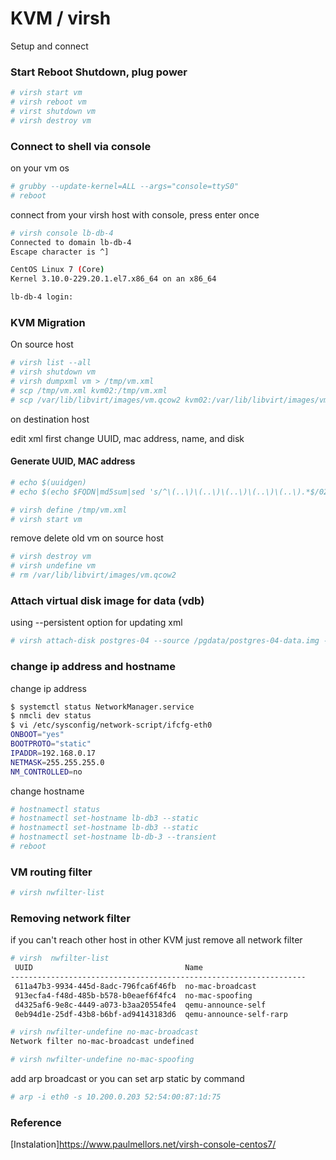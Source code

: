 # KVM / virsh
Setup and connect

### Start Reboot Shutdown, plug power

```sh
# virsh start vm
# virsh reboot vm
# virst shutdown vm
# virsh destroy vm
```


### Connect to shell via console

on your vm os
```sh
# grubby --update-kernel=ALL --args="console=ttyS0"
# reboot
```

connect from your virsh host with console, press enter once

```sh
# virsh console lb-db-4
Connected to domain lb-db-4
Escape character is ^]

CentOS Linux 7 (Core)
Kernel 3.10.0-229.20.1.el7.x86_64 on an x86_64

lb-db-4 login:
```

### KVM Migration
On source host

```sh
# virsh list --all
# virsh shutdown vm
# virsh dumpxml vm > /tmp/vm.xml
# scp /tmp/vm.xml kvm02:/tmp/vm.xml
# scp /var/lib/libvirt/images/vm.qcow2 kvm02:/var/lib/libvirt/images/vm.qcow2
```
on destination host

edit xml first change UUID, mac address, name, and disk
#### Generate UUID, MAC address

```sh
# echo $(uuidgen)
# echo $(echo $FQDN|md5sum|sed 's/^\(..\)\(..\)\(..\)\(..\)\(..\).*$/02:\1:\2:\3:\4:\5/')
```

```sh
# virsh define /tmp/vm.xml 
# virsh start vm
```
remove delete old vm on source host

```sh
# virsh destroy vm
# virsh undefine vm
# rm /var/lib/libvirt/images/vm.qcow2
```

### Attach virtual disk image for data (vdb)
using --persistent option for updating xml

```sh
# virsh attach-disk postgres-04 --source /pgdata/postgres-04-data.img --target vdb --persistent
```

### change ip address and hostname
change ip address

```sh
$ systemctl status NetworkManager.service
$ nmcli dev status
$ vi /etc/sysconfig/network-script/ifcfg-eth0
ONBOOT="yes"
BOOTPROTO="static"
IPADDR=192.168.0.17
NETMASK=255.255.255.0
NM_CONTROLLED=no
```
change hostname

```sh
# hostnamectl status
# hostnamectl set-hostname lb-db3 --static
# hostnamectl set-hostname lb-db3 --static
# hostnamectl set-hostname lb-db-3 --transient
# reboot
```

### VM routing filter

```sh
# virsh nwfilter-list
```

### Removing network filter 
if you can't reach other host in other KVM just remove all network filter

```sh
# virsh  nwfilter-list
 UUID                                  Name                 
------------------------------------------------------------------
 611a47b3-9934-445d-8adc-796fca6f46fb  no-mac-broadcast    
 913ecfa4-f48d-485b-b578-b0eaef6f4fc4  no-mac-spoofing     
 d4325af6-9e8c-4449-a073-b3aa20554fe4  qemu-announce-self  
 0eb94d1e-25df-43b8-b6bf-ad94143183d6  qemu-announce-self-rarp

# virsh nwfilter-undefine no-mac-broadcast
Network filter no-mac-broadcast undefined

# virsh nwfilter-undefine no-mac-spoofing
```
add arp broadcast or you can set arp static by command

```sh
# arp -i eth0 -s 10.200.0.203 52:54:00:87:1d:75
```

### Reference

[Instalation]https://www.paulmellors.net/virsh-console-centos7/
